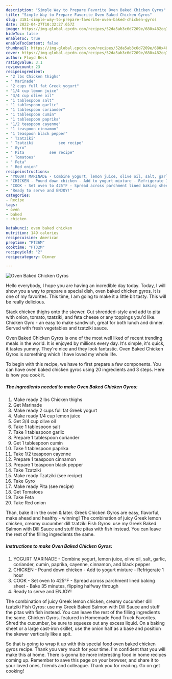 ```yaml
---
description: "Simple Way to Prepare Favorite Oven Baked Chicken Gyros"
title: "Simple Way to Prepare Favorite Oven Baked Chicken Gyros"
slug: 3181-simple-way-to-prepare-favorite-oven-baked-chicken-gyros
date: 2022-04-27T10:32:27.657Z
image: https://img-global.cpcdn.com/recipes/52da5ab3c6d7209e/680x482cq70/oven-baked-chicken-gyros-recipe-main-photo.jpg
hideToc: false
enableToc: true
enableTocContent: false
thumbnail: https://img-global.cpcdn.com/recipes/52da5ab3c6d7209e/680x482cq70/oven-baked-chicken-gyros-recipe-main-photo.jpg
cover: https://img-global.cpcdn.com/recipes/52da5ab3c6d7209e/680x482cq70/oven-baked-chicken-gyros-recipe-main-photo.jpg
author: Floyd Beck
ratingvalue: 3.1
reviewcount: 23
recipeingredient:
- "2 lbs Chicken thighs"
- " Marinade"
- "2 cups full fat Greek yogurt"
- "1/4 cup lemon juice"
- "3/4 cup olive oil"
- "1 tablespoon salt"
- "1 tablespoon garlic"
- "1 tablespoon coriander"
- "1 tablespoon cumin"
- "1 tablespoon paprika"
- "1/2 teaspoon cayenne"
- "1 teaspoon cinnamon"
- "1 teaspoon black pepper"
- " Tzatziki"
- " Tzatziki           see recipe"
- " Gyro"
- " Pita           see recipe"
- " Tomatoes"
- " Feta"
- " Red onion"
recipeinstructions:
- "YOGURT MARINADE - Combine yogurt, lemon juice, olive oil, salt, garlic, coriander, cumin, paprika, cayenne, cinnamon, and black pepper"
- "CHICKEN - Pound down chicken - Add to yogurt mixture - Refrigerate 1 hour"
- "COOK - Set oven to 425°F - Spread across parchment lined baking sheet - Bake 35 minutes, flipping halfway through"
- "Ready to serve and ENJOY!"
categories:
- Recipe
tags:
- oven
- baked
- chicken

katakunci: oven baked chicken 
nutrition: 149 calories
recipecuisine: American
preptime: "PT36M"
cooktime: "PT32M"
recipeyield: "2"
recipecategory: Dinner

---
```



![Oven Baked Chicken Gyros](https://img-global.cpcdn.com/recipes/52da5ab3c6d7209e/680x482cq70/oven-baked-chicken-gyros-recipe-main-photo.jpg)

Hello everybody, I hope you are having an incredible day today. Today, I will show you a way to prepare a special dish, oven baked chicken gyros. It is one of my favorites. This time, I am going to make it a little bit tasty. This will be really delicious.

Stack chicken thighs onto the skewer. Cut shredded-style and add to pita with onion, tomato, tzatziki, and feta cheese or any toppings you&#39;d like. Chicken Gyro - an easy to make sandwich, great for both lunch and dinner. Served with fresh vegetables and tzatziki sauce.

Oven Baked Chicken Gyros is one of the most well liked of recent trending meals in the world. It is enjoyed by millions every day. It's simple, it's quick, it tastes yummy. They're nice and they look fantastic. Oven Baked Chicken Gyros is something which I have loved my whole life.


To begin with this recipe, we have to first prepare a few components. You can have oven baked chicken gyros using 20 ingredients and 3 steps. Here is how you cook it.

<!--inarticleads1-->

##### The ingredients needed to make Oven Baked Chicken Gyros:

1. Make ready 2 lbs Chicken thighs
1. Get  Marinade
1. Make ready 2 cups full fat Greek yogurt
1. Make ready 1/4 cup lemon juice
1. Get 3/4 cup olive oil
1. Take 1 tablespoon salt
1. Take 1 tablespoon garlic
1. Prepare 1 tablespoon coriander
1. Get 1 tablespoon cumin
1. Take 1 tablespoon paprika
1. Take 1/2 teaspoon cayenne
1. Prepare 1 teaspoon cinnamon
1. Prepare 1 teaspoon black pepper
1. Take  Tzatziki
1. Make ready  Tzatziki           (see recipe)
1. Take  Gyro
1. Make ready  Pita           (see recipe)
1. Get  Tomatoes
1. Take  Feta
1. Take  Red onion


Than, bake it in the oven &amp; later. Greek Chicken Gyros are easy, flavorful, make ahead and healthy - winning! The combination of juicy Greek lemon chicken, creamy cucumber dill tzatziki Fish Gyros: use my Greek Baked Salmon with Dill Sauce and stuff the pitas with fish instead. You can leave the rest of the filling ingredients the same. 

<!--inarticleads2-->

##### Instructions to make Oven Baked Chicken Gyros:

1. YOGURT MARINADE - Combine yogurt, lemon juice, olive oil, salt, garlic, coriander, cumin, paprika, cayenne, cinnamon, and black pepper
1. CHICKEN - Pound down chicken - Add to yogurt mixture - Refrigerate 1 hour
1. COOK - Set oven to 425°F - Spread across parchment lined baking sheet - Bake 35 minutes, flipping halfway through
1. Ready to serve and ENJOY!

The combination of juicy Greek lemon chicken, creamy cucumber dill tzatziki Fish Gyros: use my Greek Baked Salmon with Dill Sauce and stuff the pitas with fish instead. You can leave the rest of the filling ingredients the same. Chicken Gyros. featured in Homemade Food Truck Favorites. Shred the cucumber, be sure to squeeze out any excess liquid. On a baking sheet or a large cast-iron skillet, use the onion half as a base and position the skewer vertically like a spit. 

So that is going to wrap it up with this special food oven baked chicken gyros recipe. Thank you very much for your time. I'm confident that you will make this at home. There is gonna be more interesting food in home recipes coming up. Remember to save this page on your browser, and share it to your loved ones, friends and colleague. Thank you for reading. Go on get cooking!
